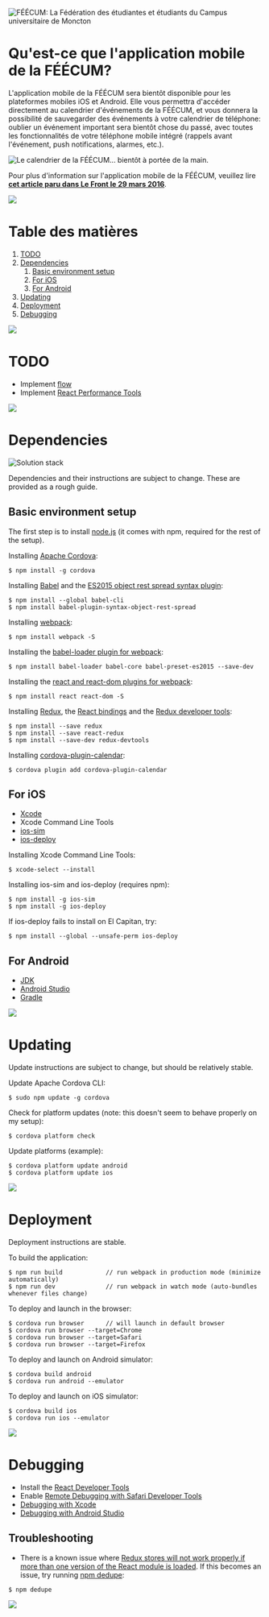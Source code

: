 ![FÉÉCUM: La Fédération des étudiantes et étudiants du Campus universitaire de Moncton](readme-header.png "FÉÉCUM: La Fédération des étudiantes et étudiants du Campus universitaire de Moncton")

Qu'est-ce que l'application mobile de la FÉÉCUM?
=======================

L'application mobile de la FÉÉCUM sera bientôt disponible pour les plateformes mobiles iOS et Android. Elle vous permettra d'accéder directement au calendrier d'événements de la FÉÉCUM, et vous donnera la possibilité de sauvegarder des événements à votre calendrier de téléphone: oublier un événement important sera bientôt chose du passé, avec toutes les fonctionnalités de votre téléphone mobile intégré (rappels avant l'événement, push notifications, alarmes, etc.).

![Le calendrier de la FÉÉCUM... bientôt à portée de la main.](calendrier-bientot.png "Le calendrier de la FÉÉCUM... bientôt à portée de la main.")

Pour plus d'information sur l'application mobile de la FÉÉCUM, veuillez lire
**[cet article paru dans Le Front le 29 mars 2016](http://lefront.ca/app-feecum-vie-etudiante-a-portee-de-main/)**.


![](readme-hr.png)

Table des matières
=======================

<ol>
  <li>
    <a href="#todo">
      TODO
    </a>
  </li>
  <li>
    <a href="#dependencies">
      Dependencies
    </a>
    <ol>
      <li>
        <a href="#basic-environment-setup">
          Basic environment setup
        </a>
      </li>
      <li>
        <a href="#for-ios">
          For iOS
        </a>
      </li>
      <li>
        <a href="#for-android">
          For Android
        </a>
      </li>
    </ol>
  </li>
  <li>
    <a href="#updating">
      Updating
    </a>
  </li>
  <li>
    <a href="#deployment">
      Deployment
    </a>
  </li>
  <li>
    <a href="#debugging">
      Debugging
    </a>
  </li>
</ol>


![](readme-hr.png)

TODO
=======================
* Implement [flow](https://flowtype.org/)
* Implement [React Performance Tools](https://facebook.github.io/react/docs/perf.html)


![](readme-hr.png)

Dependencies
=======================

![Solution stack](solution-stack.png "Solution stack")

Dependencies and their instructions are subject to change. These are provided as a rough guide.


Basic environment setup
-----------------------

The first step is to install [node.js](http://nodejs.org/) (it comes with npm, required for the rest of the setup).

Installing [Apache Cordova](https://cordova.apache.org/):
```
$ npm install -g cordova
```

Installing [Babel](https://babeljs.io/) and the [ES2015 object rest spread syntax plugin](https://babeljs.io/docs/plugins/syntax-object-rest-spread/):
```
$ npm install --global babel-cli
$ npm install babel-plugin-syntax-object-rest-spread
```

Installing [webpack](https://webpack.github.io/):
```
$ npm install webpack -S
```

Installing the [babel-loader plugin for webpack](https://github.com/babel/babel-loader):
```
$ npm install babel-loader babel-core babel-preset-es2015 --save-dev
```

Installing the [react and react-dom plugins for webpack](https://facebook.github.io/react/):
```
$ npm install react react-dom -S
```

Installing [Redux](http://redux.js.org/), the [React bindings](https://github.com/reactjs/react-redux) and the [Redux developer tools](https://github.com/gaearon/redux-devtools):
```
$ npm install --save redux
$ npm install --save react-redux
$ npm install --save-dev redux-devtools
```

Installing [cordova-plugin-calendar](https://www.npmjs.com/package/cordova-plugin-calendar):
```
$ cordova plugin add cordova-plugin-calendar
```


For iOS
-----------------------

* [Xcode](https://developer.apple.com/xcode/)
* Xcode Command Line Tools
* [ios-sim](https://www.npmjs.com/package/ios-sim)
* [ios-deploy](https://www.npmjs.com/package/ios-deploy)

Installing Xcode Command Line Tools:
```
$ xcode-select --install
```

Installing ios-sim and ios-deploy (requires npm):
```
$ npm install -g ios-sim
$ npm install -g ios-deploy
```

If ios-deploy fails to install on El Capitan, try:
```
$ npm install --global --unsafe-perm ios-deploy
```


For Android
-----------------------

* [JDK](http://www.oracle.com/technetwork/java/javase/downloads/index.html)
* [Android Studio](https://developer.android.com/studio/index.html)
* [Gradle](https://gradle.org/)


![](readme-hr.png)

Updating
=======================

Update instructions are subject to change, but should be relatively stable.

Update Apache Cordova CLI:
```
$ sudo npm update -g cordova
```

Check for platform updates (note: this doesn't seem to behave properly on my setup):
```
$ cordova platform check
```

Update platforms (example):
```
$ cordova platform update android
$ cordova platform update ios
```


![](readme-hr.png)

Deployment
=======================

Deployment instructions are stable.

To build the application:
```
$ npm run build            // run webpack in production mode (minimize automatically)
$ npm run dev              // run webpack in watch mode (auto-bundles whenever files change)
```

To deploy and launch in the browser:
```
$ cordova run browser      // will launch in default browser
$ cordova run browser --target=Chrome
$ cordova run browser --target=Safari
$ cordova run browser --target=Firefox
```

To deploy and launch on Android simulator:

```
$ cordova build android
$ cordova run android --emulator
```

To deploy and launch on iOS simulator:

```
$ cordova build ios
$ cordova run ios --emulator
```


![](readme-hr.png)

Debugging
=======================

* Install the [React Developer Tools](https://github.com/facebook/react-devtools)
* Enable [Remote Debugging with Safari Developer Tools](https://developer.apple.com/safari/tools/)
* [Debugging with Xcode](https://developer.apple.com/support/debugging/)
* [Debugging with Android Studio](https://developer.android.com/studio/debug/index.html)


Troubleshooting
-----------------------

* There is a known issue where [Redux stores will not work properly if more than one version of the React module is loaded](https://medium.com/@dan_abramov/two-weird-tricks-that-fix-react-7cf9bbdef375#.s4sbzx3jk). If this becomes an issue, try running [npm dedupe](https://docs.npmjs.com/cli/dedupe):

```
$ npm dedupe
```

![](readme-hr.png)
